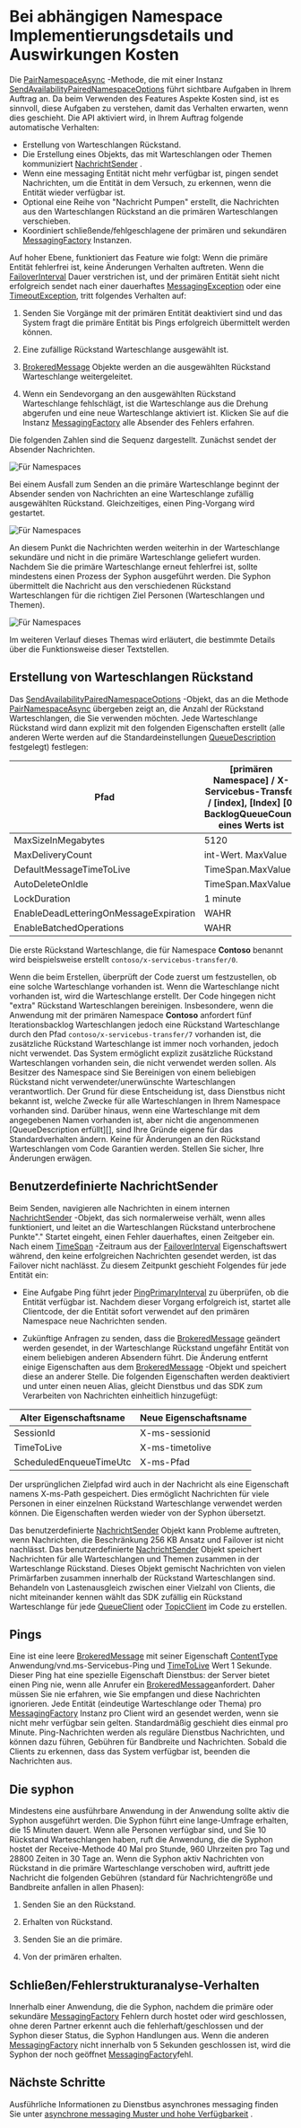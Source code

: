 <properties 
    pageTitle="Dienstbus gepaart Namespaces | Microsoft Azure"
    description="Implementierung für Namespace und Kosten"
    services="service-bus"
    documentationCenter="na"
    authors="sethmanheim"
    manager="timlt"
    editor="" /> 
<tags 
    ms.service="service-bus"
    ms.devlang="na"
    ms.topic="article"
    ms.tgt_pltfrm="na"
    ms.workload="na"
    ms.date="10/04/2016"
    ms.author="sethm" />

# <a name="paired-namespace-implementation-details-and-cost-implications"></a>Bei abhängigen Namespace Implementierungsdetails und Auswirkungen Kosten

Die [PairNamespaceAsync][] -Methode, die mit einer Instanz [SendAvailabilityPairedNamespaceOptions][] führt sichtbare Aufgaben in Ihrem Auftrag an. Da beim Verwenden des Features Aspekte Kosten sind, ist es sinnvoll, diese Aufgaben zu verstehen, damit das Verhalten erwarten, wenn dies geschieht. Die API aktiviert wird, in Ihrem Auftrag folgende automatische Verhalten:

-   Erstellung von Warteschlangen Rückstand.
-   Die Erstellung eines Objekts, das mit Warteschlangen oder Themen kommuniziert [NachrichtSender][] .
-   Wenn eine messaging Entität nicht mehr verfügbar ist, pingen sendet Nachrichten, um die Entität in dem Versuch, zu erkennen, wenn die Entität wieder verfügbar ist.
-   Optional eine Reihe von "Nachricht Pumpen" erstellt, die Nachrichten aus den Warteschlangen Rückstand an die primären Warteschlangen verschieben.
-   Koordiniert schließende/fehlgeschlagene der primären und sekundären [MessagingFactory][] Instanzen.

Auf hoher Ebene, funktioniert das Feature wie folgt: Wenn die primäre Entität fehlerfrei ist, keine Änderungen Verhalten auftreten. Wenn die [FailoverInterval][] Dauer verstrichen ist, und der primären Entität sieht nicht erfolgreich sendet nach einer dauerhaftes [MessagingException][] oder eine [TimeoutException][], tritt folgendes Verhalten auf:

1.  Senden Sie Vorgänge mit der primären Entität deaktiviert sind und das System fragt die primäre Entität bis Pings erfolgreich übermittelt werden können.

2.  Eine zufällige Rückstand Warteschlange ausgewählt ist.

3.  [BrokeredMessage][] Objekte werden an die ausgewählten Rückstand Warteschlange weitergeleitet.

1.  Wenn ein Sendevorgang an den ausgewählten Rückstand Warteschlange fehlschlägt, ist die Warteschlange aus die Drehung abgerufen und eine neue Warteschlange aktiviert ist. Klicken Sie auf die Instanz [MessagingFactory][] alle Absender des Fehlers erfahren.

Die folgenden Zahlen sind die Sequenz dargestellt. Zunächst sendet der Absender Nachrichten.

![Für Namespaces][0]

Bei einem Ausfall zum Senden an die primäre Warteschlange beginnt der Absender senden von Nachrichten an eine Warteschlange zufällig ausgewählten Rückstand. Gleichzeitiges, einen Ping-Vorgang wird gestartet.

![Für Namespaces][1]

An diesem Punkt die Nachrichten werden weiterhin in der Warteschlange sekundäre und nicht in die primäre Warteschlange geliefert wurden. Nachdem Sie die primäre Warteschlange erneut fehlerfrei ist, sollte mindestens einen Prozess der Syphon ausgeführt werden. Die Syphon übermittelt die Nachricht aus den verschiedenen Rückstand Warteschlangen für die richtigen Ziel Personen (Warteschlangen und Themen).

![Für Namespaces][2]

Im weiteren Verlauf dieses Themas wird erläutert, die bestimmte Details über die Funktionsweise dieser Textstellen.

## <a name="creation-of-backlog-queues"></a>Erstellung von Warteschlangen Rückstand

Das [SendAvailabilityPairedNamespaceOptions][] -Objekt, das an die Methode [PairNamespaceAsync][] übergeben zeigt an, die Anzahl der Rückstand Warteschlangen, die Sie verwenden möchten. Jede Warteschlange Rückstand wird dann explizit mit den folgenden Eigenschaften erstellt (alle anderen Werte werden auf die Standardeinstellungen [QueueDescription][] festgelegt) festlegen:

| Pfad                                   | [primären Namespace] / X-Servicebus-Transfer / [index], [Index] [0, BacklogQueueCount) eines Werts ist |
|----------------------------------------|------------------------------------------------------------------------------------------------------|
| MaxSizeInMegabytes                     | 5120                                                                                                 |
| MaxDeliveryCount                       | int-Wert. MaxValue                                                                                         |
| DefaultMessageTimeToLive               | TimeSpan.MaxValue                                                                                    |
| AutoDeleteOnIdle                       | TimeSpan.MaxValue                                                                                    |
| LockDuration                           | 1 minute                                                                                             |
| EnableDeadLetteringOnMessageExpiration | WAHR                                                                                                 |
| EnableBatchedOperations                | WAHR                                                                                                 |

Die erste Rückstand Warteschlange, die für Namespace **Contoso** benannt wird beispielsweise erstellt `contoso/x-servicebus-transfer/0`.

Wenn die beim Erstellen, überprüft der Code zuerst um festzustellen, ob eine solche Warteschlange vorhanden ist. Wenn die Warteschlange nicht vorhanden ist, wird die Warteschlange erstellt. Der Code hingegen nicht "extra" Rückstand Warteschlangen bereinigen. Insbesondere, wenn die Anwendung mit der primären Namespace **Contoso** anfordert fünf Iterationsbacklog Warteschlangen jedoch eine Rückstand Warteschlange durch den Pfad `contoso/x-servicebus-transfer/7` vorhanden ist, die zusätzliche Rückstand Warteschlange ist immer noch vorhanden, jedoch nicht verwendet. Das System ermöglicht explizit zusätzliche Rückstand Warteschlangen vorhanden sein, die nicht verwendet werden sollen. Als Besitzer des Namespace sind Sie Bereinigen von einem beliebigen Rückstand nicht verwendeter/unerwünschte Warteschlangen verantwortlich. Der Grund für diese Entscheidung ist, dass Dienstbus nicht bekannt ist, welche Zwecke für alle Warteschlangen in Ihrem Namespace vorhanden sind. Darüber hinaus, wenn eine Warteschlange mit dem angegebenen Namen vorhanden ist, aber nicht die angenommenen [QueueDescription erfüllt][], sind Ihre Gründe eigene für das Standardverhalten ändern. Keine für Änderungen an den Rückstand Warteschlangen vom Code Garantien werden. Stellen Sie sicher, Ihre Änderungen erwägen.

## <a name="custom-messagesender"></a>Benutzerdefinierte NachrichtSender

Beim Senden, navigieren alle Nachrichten in einem internen [NachrichtSender][] -Objekt, das sich normalerweise verhält, wenn alles funktioniert, und leitet an die Warteschlangen Rückstand unterbrochene Punkte"." Startet eingeht, einen Fehler dauerhaftes, einen Zeitgeber ein. Nach einem [TimeSpan][] -Zeitraum aus der [FailoverInterval][] Eigenschaftswert während, den keine erfolgreichen Nachrichten gesendet werden, ist das Failover nicht nachlässt. Zu diesem Zeitpunkt geschieht Folgendes für jede Entität ein:

- Eine Aufgabe Ping führt jeder [PingPrimaryInterval][] zu überprüfen, ob die Entität verfügbar ist. Nachdem dieser Vorgang erfolgreich ist, startet alle Clientcode, der die Entität sofort verwendet auf den primären Namespace neue Nachrichten senden.

- Zukünftige Anfragen zu senden, dass die [BrokeredMessage][] geändert werden gesendet, in der Warteschlange Rückstand ungefähr Entität von einem beliebigen anderen Absendern führt. Die Änderung entfernt einige Eigenschaften aus dem [BrokeredMessage][] -Objekt und speichert diese an anderer Stelle. Die folgenden Eigenschaften werden deaktiviert und unter einen neuen Alias, gleicht Dienstbus und das SDK zum Verarbeiten von Nachrichten einheitlich hinzugefügt:

| Alter Eigenschaftsname       | Neue Eigenschaftsname |
|-------------------------|-------------------|
| SessionId               | X-ms-sessionid    |
| TimeToLive              | X-ms-timetolive   |
| ScheduledEnqueueTimeUtc | X-ms-Pfad         |

Der ursprünglichen Zielpfad wird auch in der Nachricht als eine Eigenschaft namens X-ms-Path gespeichert. Dies ermöglicht Nachrichten für viele Personen in einer einzelnen Rückstand Warteschlange verwendet werden können. Die Eigenschaften werden wieder von der Syphon übersetzt.

Das benutzerdefinierte [NachrichtSender][] Objekt kann Probleme auftreten, wenn Nachrichten, die Beschränkung 256 KB Ansatz und Failover ist nicht nachlässt. Das benutzerdefinierte [NachrichtSender][] Objekt speichert Nachrichten für alle Warteschlangen und Themen zusammen in der Warteschlange Rückstand. Dieses Objekt gemischt Nachrichten von vielen Primärfarben zusammen innerhalb der Rückstand Warteschlangen sind. Behandeln von Lastenausgleich zwischen einer Vielzahl von Clients, die nicht miteinander kennen wählt das SDK zufällig ein Rückstand Warteschlange für jede [QueueClient][] oder [TopicClient][] im Code zu erstellen.

## <a name="pings"></a>Pings

Eine ist eine leere [BrokeredMessage][] mit seiner Eigenschaft [ContentType][] Anwendung/vnd.ms-Servicebus-Ping und [TimeToLive][] Wert 1 Sekunde. Dieser Ping hat eine spezielle Eigenschaft Dienstbus: der Server bietet einen Ping nie, wenn alle Anrufer ein [BrokeredMessage][]anfordert. Daher müssen Sie nie erfahren, wie Sie empfangen und diese Nachrichten ignorieren. Jede Entität (eindeutige Warteschlange oder Thema) pro [MessagingFactory][] Instanz pro Client wird an gesendet werden, wenn sie nicht mehr verfügbar sein gelten. Standardmäßig geschieht dies einmal pro Minute. Ping-Nachrichten werden als reguläre Dienstbus Nachrichten, und können dazu führen, Gebühren für Bandbreite und Nachrichten. Sobald die Clients zu erkennen, dass das System verfügbar ist, beenden die Nachrichten aus.

## <a name="the-syphon"></a>Die syphon

Mindestens eine ausführbare Anwendung in der Anwendung sollte aktiv die Syphon ausgeführt werden. Die Syphon führt eine lange-Umfrage erhalten, die 15 Minuten dauert. Wenn alle Personen verfügbar sind, und Sie 10 Rückstand Warteschlangen haben, ruft die Anwendung, die die Syphon hostet der Receive-Methode 40 Mal pro Stunde, 960 Uhrzeiten pro Tag und 28800 Zeiten in 30 Tage an. Wenn die Syphon aktiv Nachrichten von Rückstand in die primäre Warteschlange verschoben wird, auftritt jede Nachricht die folgenden Gebühren (standard für Nachrichtengröße und Bandbreite anfallen in allen Phasen):

1.  Senden Sie an den Rückstand.

2.  Erhalten von Rückstand.

3.  Senden Sie an die primäre.

4.  Von der primären erhalten.

## <a name="closefault-behavior"></a>Schließen/Fehlerstrukturanalyse-Verhalten

Innerhalb einer Anwendung, die die Syphon, nachdem die primäre oder sekundäre [MessagingFactory][] Fehlern durch hostet oder wird geschlossen, ohne deren Partner erkennt auch die fehlerhaft/geschlossen und der Syphon dieser Status, die Syphon Handlungen aus. Wenn die anderen [MessagingFactory][] nicht innerhalb von 5 Sekunden geschlossen ist, wird die Syphon der noch geöffnet [MessagingFactory][]fehl.

## <a name="next-steps"></a>Nächste Schritte

Ausführliche Informationen zu Dienstbus asynchrones messaging finden Sie unter [asynchrone messaging Muster und hohe Verfügbarkeit][] . 

  [PairNamespaceAsync]: https://msdn.microsoft.com/library/azure/microsoft.servicebus.messaging.messagingfactory.pairnamespaceasync.aspx
  [SendAvailabilityPairedNamespaceOptions]: https://msdn.microsoft.com/library/azure/microsoft.servicebus.messaging.sendavailabilitypairednamespaceoptions.aspx
  [NachrichtSender]: https://msdn.microsoft.com/library/azure/microsoft.servicebus.messaging.messagesender.aspx
  [MessagingFactory]: https://msdn.microsoft.com/library/azure/microsoft.servicebus.messaging.messagingfactory.aspx
  [FailoverInterval]: https://msdn.microsoft.com/library/azure/microsoft.servicebus.messaging.pairednamespaceoptions.failoverinterval.aspx
  [MessagingException]: https://msdn.microsoft.com/library/azure/microsoft.servicebus.messaging.messagingexception.aspx
  [TimeoutException]: https://msdn.microsoft.com/library/azure/system.timeoutexception.aspx
  [BrokeredMessage]: https://msdn.microsoft.com/library/azure/microsoft.servicebus.messaging.brokeredmessage.aspx
  [QueueDescription]: https://msdn.microsoft.com/library/azure/microsoft.servicebus.messaging.queuedescription.aspx
  [TimeSpan]: https://msdn.microsoft.com/library/azure/system.timespan.aspx
  [PingPrimaryInterval]: https://msdn.microsoft.com/library/azure/microsoft.servicebus.messaging.sendavailabilitypairednamespaceoptions.pingprimaryinterval.aspx
  [QueueClient]: https://msdn.microsoft.com/library/azure/microsoft.servicebus.messaging.queueclient.aspx
  [TopicClient]: https://msdn.microsoft.com/library/azure/microsoft.servicebus.messaging.topicclient.aspx
  [ContentType]: https://msdn.microsoft.com/library/azure/microsoft.servicebus.messaging.brokeredmessage.contenttype.aspx
  [TimeToLive]: https://msdn.microsoft.com/library/azure/microsoft.servicebus.messaging.brokeredmessage.timetolive.aspx
  [Asynchrone messaging Muster und hohe Verfügbarkeit]: service-bus-async-messaging.md
  [0]: ./media/service-bus-paired-namespaces/IC673405.png
  [1]: ./media/service-bus-paired-namespaces/IC673406.png
  [2]: ./media/service-bus-paired-namespaces/IC673407.png
